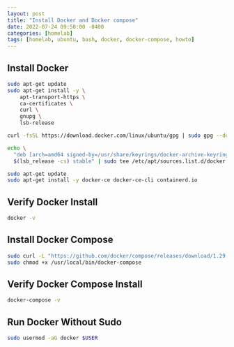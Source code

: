 ```yaml
---
layout: post
title: "Install Docker and Docker compose"
date: 2022-07-24 09:50:00 -0400
categories: [homelab]
tags: [homelab, ubuntu, bash, docker, docker-compose, howto]
---
```


## Install Docker
```bash
sudo apt-get update
sudo apt-get install -y \
    apt-transport-https \
    ca-certificates \
    curl \
    gnupg \
    lsb-release

curl -fsSL https://download.docker.com/linux/ubuntu/gpg | sudo gpg --dearmor -o /usr/share/keyrings/docker-archive-keyring.gpg

echo \
  "deb [arch=amd64 signed-by=/usr/share/keyrings/docker-archive-keyring.gpg] https://download.docker.com/linux/ubuntu \
  $(lsb_release -cs) stable" | sudo tee /etc/apt/sources.list.d/docker.list > /dev/null

sudo apt-get update
sudo apt-get install -y docker-ce docker-ce-cli containerd.io
```

## Verify Docker Install
```bash
docker -v 
``` 

## Install Docker Compose
```bash
sudo curl -L "https://github.com/docker/compose/releases/download/1.29.1/docker-compose-$(uname -s)-$(uname -m)" -o /usr/local/bin/docker-compose
sudo chmod +x /usr/local/bin/docker-compose
```

## Verify Docker Compose Install
```bash
docker-compose -v
```

## Run Docker Without Sudo
```bash
sudo usermod -aG docker $USER
```